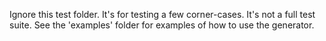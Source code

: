 Ignore this test folder. It's for testing a few corner-cases. It's not a full test suite. See the 'examples' folder for examples of how to use the generator.